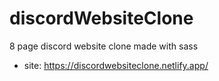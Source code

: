 # discordWebsiteClone
8 page discord website clone made with sass
- site: https://discordwebsiteclone.netlify.app/
